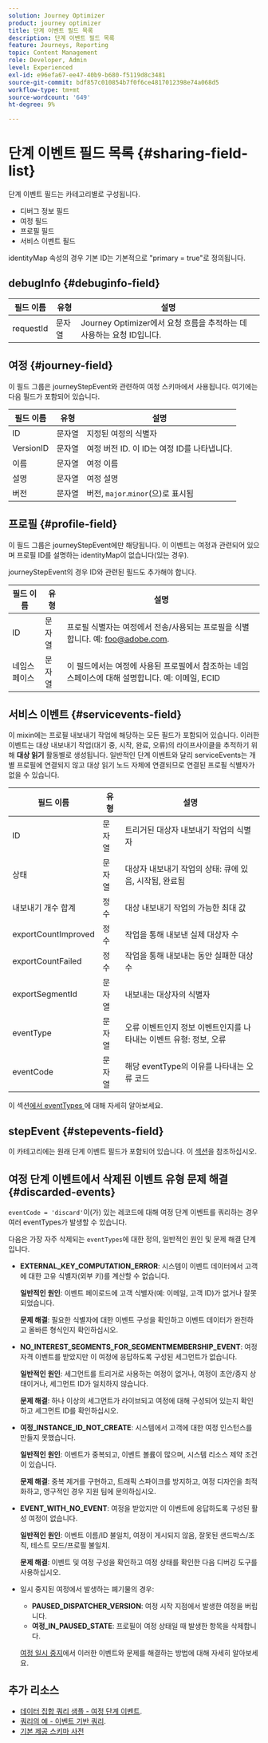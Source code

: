 ```yaml
---
solution: Journey Optimizer
product: journey optimizer
title: 단계 이벤트 필드 목록
description: 단계 이벤트 필드 목록
feature: Journeys, Reporting
topic: Content Management
role: Developer, Admin
level: Experienced
exl-id: e96efa67-ee47-40b9-b680-f5119d8c3481
source-git-commit: bdf857c010854b7f0f6ce4817012398e74a068d5
workflow-type: tm+mt
source-wordcount: '649'
ht-degree: 9%

---
```


# 단계 이벤트 필드 목록 {#sharing-field-list}

단계 이벤트 필드는 카테고리별로 구성됩니다.

* 디버그 정보 필드
* 여정 필드
* 프로필 필드
* 서비스 이벤트 필드

identityMap 속성의 경우 기본 ID는 기본적으로 &quot;primary = true&quot;로 정의됩니다.

## debugInfo {#debuginfo-field}

| 필드 이름 | 유형 | 설명 |
|---|---|------------|
| requestId | 문자열 | Journey Optimizer에서 요청 흐름을 추적하는 데 사용하는 요청 ID입니다. |

## 여정 {#journey-field}

이 필드 그룹은 journeyStepEvent와 관련하여 여정 스키마에서 사용됩니다. 여기에는 다음 필드가 포함되어 있습니다.

| 필드 이름 | 유형 | 설명 |
|---|---|------------|
| ID | 문자열 | 지정된 여정의 식별자 |
| VersionID | 문자열 | 여정 버전 ID. 이 ID는 여정 ID를 나타냅니다. |
| 이름 | 문자열 | 여정 이름 |
| 설명 | 문자열 | 여정 설명 |
| 버전 | 문자열 | 버전, `major`.`minor`(으)로 표시됨 |

## 프로필 {#profile-field}

이 필드 그룹은 journeyStepEvent에만 해당됩니다. 이 이벤트는 여정과 관련되어 있으며 프로필 ID를 설명하는 identityMap이 없습니다(있는 경우).

journeyStepEvent의 경우 ID와 관련된 필드도 추가해야 합니다.

| 필드 이름 | 유형 | 설명 |
|---|---|------------|
| ID | 문자열 | 프로필 식별자는 여정에서 전송/사용되는 프로필을 식별합니다. 예: foo@adobe.com. |
| 네임스페이스 | 문자열 | 이 필드에서는 여정에 사용된 프로필에서 참조하는 네임스페이스에 대해 설명합니다. 예: 이메일, ECID |

## 서비스 이벤트 {#servicevents-field}

이 mixin에는 프로필 내보내기 작업에 해당하는 모든 필드가 포함되어 있습니다. 이러한 이벤트는 대상 내보내기 작업(대기 중, 시작, 완료, 오류)의 라이프사이클을 추적하기 위해 **대상 읽기** 활동별로 생성됩니다. 일반적인 단계 이벤트와 달리 serviceEvents는 개별 프로필에 연결되지 않고 대상 읽기 노드 자체에 연결되므로 연결된 프로필 식별자가 없을 수 있습니다.

| 필드 이름 | 유형 | 설명 |
|---|---|------------|
| ID | 문자열 | 트리거된 대상자 내보내기 작업의 식별자 |
| 상태 | 문자열 | 대상자 내보내기 작업의 상태: 큐에 있음, 시작됨, 완료됨 |
| 내보내기 개수 합계 | 정수 | 대상 내보내기 작업의 가능한 최대 값 |
| exportCountImproved | 정수 | 작업을 통해 내보낸 실제 대상자 수 |
| exportCountFailed | 정수 | 작업을 통해 내보내는 동안 실패한 대상 수 |
| exportSegmentId | 문자열 | 내보내는 대상자의 식별자 |
| eventType | 문자열 | 오류 이벤트인지 정보 이벤트인지를 나타내는 이벤트 유형: 정보, 오류 |
| eventCode | 문자열 | 해당 eventType의 이유를 나타내는 오류 코드 |

이 섹션[에서 eventTypes &#x200B;](#discarded-events)에 대해 자세히 알아보세요.

## stepEvent {#stepevents-field}

이 카테고리에는 원래 단계 이벤트 필드가 포함되어 있습니다. 이 [섹션](../reports/sharing-legacy-fields.md)을 참조하십시오.


## 여정 단계 이벤트에서 삭제된 이벤트 유형 문제 해결  {#discarded-events}

`eventCode = 'discard'`이(가) 있는 레코드에 대해 여정 단계 이벤트를 쿼리하는 경우 여러 eventTypes가 발생할 수 있습니다.

다음은 가장 자주 삭제되는 `eventTypes`에 대한 정의, 일반적인 원인 및 문제 해결 단계입니다.

* **EXTERNAL_KEY_COMPUTATION_ERROR**: 시스템이 이벤트 데이터에서 고객에 대한 고유 식별자(외부 키)를 계산할 수 없습니다.

  **일반적인 원인**: 이벤트 페이로드에 고객 식별자(예: 이메일, 고객 ID)가 없거나 잘못되었습니다.

  **문제 해결**: 필요한 식별자에 대한 이벤트 구성을 확인하고 이벤트 데이터가 완전하고 올바른 형식인지 확인하십시오.

* **NO_INTEREST_SEGMENTS_FOR_SEGMENTMEMBERSHIP_EVENT**: 여정 자격 이벤트를 받았지만 이 여정에 응답하도록 구성된 세그먼트가 없습니다.

  **일반적인 원인**: 세그먼트를 트리거로 사용하는 여정이 없거나, 여정이 초안/중지 상태이거나, 세그먼트 ID가 일치하지 않습니다.

  **문제 해결**: 하나 이상의 세그먼트가 라이브되고 여정에 대해 구성되어 있는지 확인하고 세그먼트 ID를 확인하십시오.

* **여정_INSTANCE_ID_NOT_CREATE**: 시스템에서 고객에 대한 여정 인스턴스를 만들지 못했습니다.

  **일반적인 원인**: 이벤트가 중복되고, 이벤트 볼륨이 많으며, 시스템 리소스 제약 조건이 있습니다.

  **문제 해결**: 중복 제거를 구현하고, 트래픽 스파이크를 방지하고, 여정 디자인을 최적화하고, 영구적인 경우 지원 팀에 문의하십시오.

* **EVENT_WITH_NO_EVENT**: 여정을 받았지만 이 이벤트에 응답하도록 구성된 활성 여정이 없습니다.

  **일반적인 원인**: 이벤트 이름/ID 불일치, 여정이 게시되지 않음, 잘못된 샌드박스/조직, 테스트 모드/프로필 불일치.

  **문제 해결**: 이벤트 및 여정 구성을 확인하고 여정 상태를 확인한 다음 디버깅 도구를 사용하십시오.

* 일시 중지된 여정에서 발생하는 폐기물의 경우:

   * **PAUSED_DISPATCHER_VERSION**: 여정 시작 지점에서 발생한 여정을 버립니다.
   * **여정_IN_PAUSED_STATE**: 프로필이 여정 상태일 때 발생한 항목을 삭제합니다.

  [여정 일시 중지](../building-journeys/journey-pause.md#troubleshoot-profile-discards-in-paused-journeys)에서 이러한 이벤트와 문제를 해결하는 방법에 대해 자세히 알아보세요.

## 추가 리소스

* [데이터 집합 쿼리 샘플 - 여정 단계 이벤트](../data/datasets-query-examples.md#journey-step-event).
* [쿼리의 예 - 이벤트 기반 쿼리](query-examples.md#event-based-queries).
* [기본 제공 스키마 사전](https://experienceleague.adobe.com/tools/ajo-schemas/schema-dictionary.html?lang=ko)

